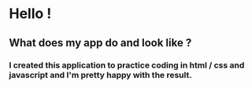 # Hello ! 
## What does my app do and look like ?
### I created this application to practice coding in html / css and javascript and I'm pretty happy with the result.
